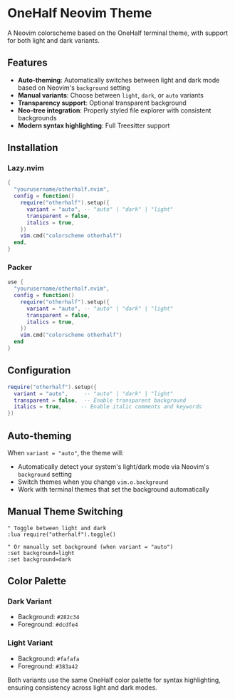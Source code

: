 # OneHalf Neovim Theme

A Neovim colorscheme based on the OneHalf terminal theme, with support for both light and dark variants.

## Features

- **Auto-theming**: Automatically switches between light and dark mode based on Neovim's `background` setting
- **Manual variants**: Choose between `light`, `dark`, or `auto` variants
- **Transparency support**: Optional transparent background
- **Neo-tree integration**: Properly styled file explorer with consistent backgrounds
- **Modern syntax highlighting**: Full Treesitter support

## Installation

### Lazy.nvim
```lua
{
  "yourusername/otherhalf.nvim",
  config = function()
    require("otherhalf").setup({
      variant = "auto", -- "auto" | "dark" | "light"
      transparent = false,
      italics = true,
    })
    vim.cmd("colorscheme otherhalf")
  end,
}
```

### Packer
```lua
use {
  "yourusername/otherhalf.nvim",
  config = function()
    require("otherhalf").setup({
      variant = "auto", -- "auto" | "dark" | "light"
      transparent = false,
      italics = true,
    })
    vim.cmd("colorscheme otherhalf")
  end
}
```

## Configuration

```lua
require("otherhalf").setup({
  variant = "auto",     -- "auto" | "dark" | "light"
  transparent = false,  -- Enable transparent background
  italics = true,      -- Enable italic comments and keywords
})
```

## Auto-theming

When `variant = "auto"`, the theme will:
- Automatically detect your system's light/dark mode via Neovim's `background` setting
- Switch themes when you change `vim.o.background`
- Work with terminal themes that set the background automatically

## Manual Theme Switching

```vim
" Toggle between light and dark
:lua require("otherhalf").toggle()

" Or manually set background (when variant = "auto")
:set background=light
:set background=dark
```

## Color Palette

### Dark Variant
- Background: `#282c34`
- Foreground: `#dcdfe4`

### Light Variant  
- Background: `#fafafa`
- Foreground: `#383a42`

Both variants use the same OneHalf color palette for syntax highlighting, ensuring consistency across light and dark modes.

